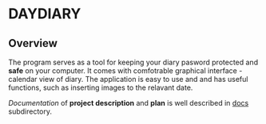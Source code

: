 # DAYDIARY

## Overview
The program serves as a tool for keeping your diary pasword protected and **safe** on your computer. It comes with comfotrable graphical interface - calendar view of diary. The application is easy to use and and has useful functions, such as inserting images to the relavant date.

*Documentation* of **project description** and **plan** is well described in [docs](docs/) subdirectory.
